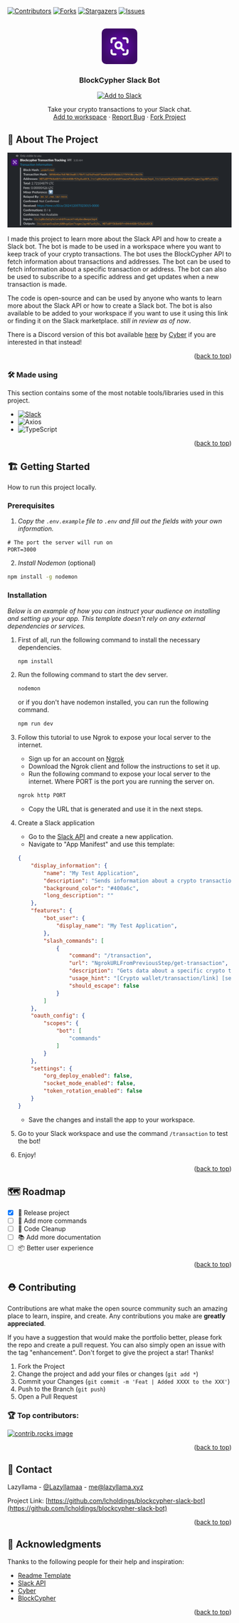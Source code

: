 

<a id="readme-top"></a>
[![Contributors][contributors-shield]][contributors-url]
[![Forks][forks-shield]][forks-url]
[![Stargazers][stars-shield]][stars-url]
[![Issues][issues-shield]][issues-url]



<!-- PROJECT LOGO -->
<br />
<div align="center">
  <a href="https://github.com/lcholdings/blockcypher-slack-bot">
    <img src="screenshots/logo.png" alt="Logo" style="border-radius: 10px" width="80" height="80">
  </a>

  <h3 align="center">BlockCypher Slack Bot</h3>

  <a align="center" href="https://slack.com/oauth/v2/authorize?client_id=2210535565.8113010338339&scope=commands&user_scope=">
    <img alt="Add to Slack" height="40" width="139" src="https://platform.slack-edge.com/img/add_to_slack.png" srcSet="https://platform.slack-edge.com/img/add_to_slack.png 1x, https://platform.slack-edge.com/img/add_to_slack@2x.png 2x" />
  </a>

  <p align="center">
    Take your crypto transactions to your Slack chat.
    <br />
    <a href="https://slack.com/oauth/v2/authorize?client_id=2210535565.8113010338339&scope=commands&user_scope=">Add to workspace</a>
    ·
    <a href="https://github.com/LCHoldings/blockcypher-slack-bot/issues/new?labels=bug&template=bug-report---.md">Report Bug</a>
    ·
    <a href="https://github.com/LCHoldings/blockcypher-slack-bot/fork">Fork Project</a>
  </p>
</div>


<!-- ABOUT THE PROJECT -->
## 📝 About The Project

![Example Usage](screenshots/screenshot1.png)

I made this project to learn more about the Slack API and how to create a Slack bot. The bot is made to be used in a workspace where you want to keep track of your crypto transactions. The bot uses the BlockCypher API to fetch information about transactions and addresses. The bot can be used to fetch information about a specific transaction or address. The bot can also be used to subscribe to a specific address and get updates when a new transaction is made.

The code is open-source and can be used by anyone who wants to learn more about the Slack API or how to create a Slack bot. The bot is also available to be added to your workspace if you want to use it using this link or finding it on the Slack marketplace. *still in review as of now*.

There is a Discord version of this bot available [here](https://github.com/LCHoldings/blockcypher-discord-bot) by [Cyber](https://github.com/cyberdev-tech) if you are interested in that instead!

<p align="right">(<a href="#readme-top">back to top</a>)</p>



### 🛠️ Made using

This section contains some of the most notable tools/libraries used in this project.

* [![Slack](https://img.shields.io/badge/slack-000000?style=for-the-badge&logo=slack&color=4A154B
)](https://slack.com)
* ![Axios](https://img.shields.io/badge/axios-000000?style=for-the-badge&logo=axios&color=5A29E4)
* ![TypeScript](https://img.shields.io/badge/typescript-000000?style=for-the-badge&logo=typescript&color=161616)


<p align="right">(<a href="#readme-top">back to top</a>)</p>



<!-- GETTING STARTED -->
## 🏗️ Getting Started

How to run this project locally.

### Prerequisites

1. *Copy the `.env.example` file to `.env` and fill out the fields with your own information.*

```env
# The port the server will run on
PORT=3000
```

2. *Install Nodemon* (optional)
```sh
npm install -g nodemon
```


### Installation

_Below is an example of how you can instruct your audience on installing and setting up your app. This template doesn't rely on any external dependencies or services._


1. First of all, run the following command to install the necessary dependencies.
    ```sh
    npm install
    ```
2. Run the following command to start the dev server.
    ```sh
    nodemon
    ```
    or if you don't have nodemon installed, you can run the following command.
    ```sh
    npm run dev
    ```
3. Follow this tutorial to use Ngrok to expose your local server to the internet.
    - Sign up for an account on [Ngrok](https://ngrok.com/)
    - Download the Ngrok client and follow the instructions to set it up.
    - Run the following command to expose your local server to the internet. Where PORT is the port you are running the server on.
    ```sh
    ngrok http PORT
    ```
    - Copy the URL that is generated and use it in the next steps.

4. Create a Slack application
    - Go to the [Slack API](https://api.slack.com/apps) and create a new application.
    - Navigate to "App Manifest" and use this template:
    ```json
    {
        "display_information": {
            "name": "My Test Application",
            "description": "Sends information about a crypto transaction.",
            "background_color": "#400a6c",
            "long_description": ""
        },
        "features": {
            "bot_user": {
                "display_name": "My Test Application",
            },
            "slash_commands": [
                {
                    "command": "/transaction",
                    "url": "NgrokURLFromPreviousStep/get-transaction",
                    "description": "Gets data about a specific crypto transaction.",
                    "usage_hint": "[Crypto wallet/transaction/link] [send in channel - optional]",
                    "should_escape": false
                }
            ]
        },
        "oauth_config": {
            "scopes": {
                "bot": [
                    "commands"
                ]
            }
        },
        "settings": {
            "org_deploy_enabled": false,
            "socket_mode_enabled": false,
            "token_rotation_enabled": false
        }
    }
    ```
    - Save the changes and install the app to your workspace.
5. Go to your Slack workspace and use the command `/transaction` to test the bot!
6. Enjoy!
<p align="right">(<a href="#readme-top">back to top</a>)</p>


<!-- ROADMAP -->
## 🗺️ Roadmap

- [X] 🚢 Release project
- [ ] 📝 Add more commands
- [ ] 🧹 Code Cleanup
- [ ] 📚 Add more documentation
- [ ] 📦 Better user experience

<p align="right">(<a href="#readme-top">back to top</a>)</p>



<!-- CONTRIBUTING -->
## ⛑️ Contributing

Contributions are what make the open source community such an amazing place to learn, inspire, and create. Any contributions you make are **greatly appreciated**.

If you have a suggestion that would make the portfolio better, please fork the repo and create a pull request. You can also simply open an issue with the tag "enhancement".
Don't forget to give the project a star! Thanks!

1. Fork the Project
2. Change the project and add your files or changes (`git add *`)
3. Commit your Changes (`git commit -m 'Feat | Added XXXX to the XXX'`)
4. Push to the Branch (`git push`)
5. Open a Pull Request

### 🏆 Top contributors:

<a href="https://github.com/LCHoldings/blockcypher-slack-bot/graphs/contributors">
  <img src="https://contrib.rocks/image?repo=LCHoldings/blockcypher-slack-bot" alt="contrib.rocks image" />
</a>

<p align="right">(<a href="#readme-top">back to top</a>)</p>


<!-- CONTACT -->
## 💌 Contact

Lazyllama - [@Lazyllamaa](https://discord.com/users/754965470888722484) - me@lazyllama.xyz

Project Link: [https://github.com/lcholdings/blockcypher-slack-bot](https://github.com/lcholdings/blockcypher-slack-bot)

<p align="right">(<a href="#readme-top">back to top</a>)</p>



<!-- ACKNOWLEDGMENTS -->
## 🌟 Acknowledgments

Thanks to the following people for their help and inspiration:

* [Readme Template](https://github.com/othneildrew/Best-README-Template)
* [Slack API](https://api.slack.com/)
* [Cyber](https://github.com/cyberdev-tech)
* [BlockCypher](https://www.blockcypher.com/)
<p align="right">(<a href="#readme-top">back to top</a>)</p>



<!-- MARKDOWN LINKS & IMAGES -->
<!-- https://www.markdownguide.org/basic-syntax/#reference-style-links -->
[contributors-shield]: https://img.shields.io/github/contributors/lcholdings/blockcypher-slack-bot.svg?style=for-the-badge
[contributors-url]: https://github.com/lcholdings/blockcypher-slack-bot/graphs/contributors
[forks-shield]: https://img.shields.io/github/forks/lcholdings/blockcypher-slack-bot.svg?style=for-the-badge
[forks-url]: https://github.com/lcholdings/blockcypher-slack-bot/network/members
[stars-shield]: https://img.shields.io/github/stars/lcholdings/blockcypher-slack-bot.svg?style=for-the-badge
[stars-url]: https://github.com/lcholdings/blockcypher-slack-bot/stargazers
[issues-shield]: https://img.shields.io/github/issues/lcholdings/blockcypher-slack-bot.svg?style=for-the-badge
[issues-url]: https://github.com/lcholdings/blockcypher-slack-bot/issues